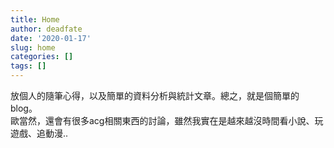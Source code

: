 ```yaml
---
title: Home
author: deadfate
date: '2020-01-17'
slug: home
categories: []
tags: []
---
```

放個人的隨筆心得，以及簡單的資料分析與統計文章。總之，就是個簡單的blog。  
歐當然，還會有很多acg相關東西的討論，雖然我實在是越來越沒時間看小說、玩遊戲、追動漫..
